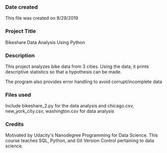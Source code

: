 ### Date created
This file was created on 8/29/2019

### Project Title
Bikeshare Data Analysis Using Python

### Description
This project analyzes bike data from 3 cities. Using the data, it prints descriptive statistics so that a hypothesis can be made.

The program also provides error handling to avoid corrupt/incomplete data

### Files used
Include bikeshare_2.py for the data analysis and chicago.csv, new_york_city.csv, washington.csv for data analysis 

### Credits
Motivated by Udacity's Nanodegree Programming for Data Science. This course teaches SQL, Python, and Git Version Control pertaining to data science.
